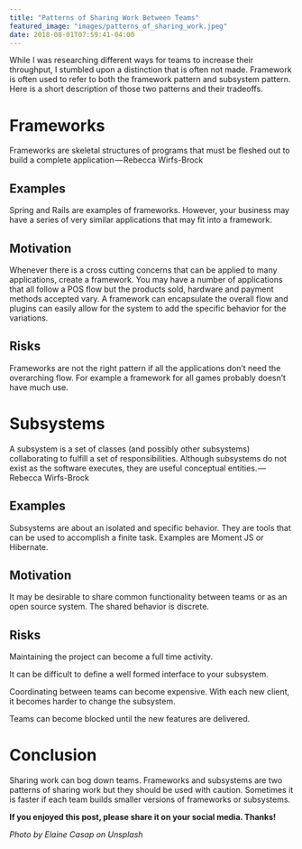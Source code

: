 ```yaml
---
title: "Patterns of Sharing Work Between Teams"
featured_image: "images/patterns_of_sharing_work.jpeg"
date: 2018-08-01T07:59:41-04:00
---
```


While I was researching different ways for teams to increase their throughput, I stumbled upon a distinction that is often not made. Framework is often used to refer to both the framework pattern and subsystem pattern. Here is a short description of those two patterns and their tradeoffs.

# Frameworks

Frameworks are skeletal structures of programs that must be fleshed out to build a complete application — Rebecca Wirfs-Brock

## Examples

Spring and Rails are examples of frameworks. However, your business may have a series of very similar applications that may fit into a framework.

## Motivation

Whenever there is a cross cutting concerns that can be applied to many applications, create a framework. You may have a number of applications that all follow a POS flow but the products sold, hardware and payment methods accepted vary. A framework can encapsulate the overall flow and plugins can easily allow for the system to add the specific behavior for the variations.

## Risks

Frameworks are not the right pattern if all the applications don’t need the overarching flow. For example a framework for all games probably doesn’t have much use.

# Subsystems

A subsystem is a set of classes (and possibly other subsystems) collaborating to fulfill a set of responsibilities. Although subsystems do not exist as the software executes, they are useful conceptual entities. — Rebecca Wirfs-Brock

## Examples

Subsystems are about an isolated and specific behavior. They are tools that can be used to accomplish a finite task. Examples are Moment JS or Hibernate.

## Motivation

It may be desirable to share common functionality between teams or as an open source system. The shared behavior is discrete.

## Risks

Maintaining the project can become a full time activity.

It can be difficult to define a well formed interface to your subsystem.

Coordinating between teams can become expensive. With each new client, it becomes harder to change the subsystem.

Teams can become blocked until the new features are delivered.

# Conclusion

Sharing work can bog down teams. Frameworks and subsystems are two patterns of sharing work but they should be used with caution. Sometimes it is faster if each team builds smaller versions of frameworks or subsystems.

**If you enjoyed this post, please share it on your social media. Thanks!**

*Photo by Elaine Casap on Unsplash*
